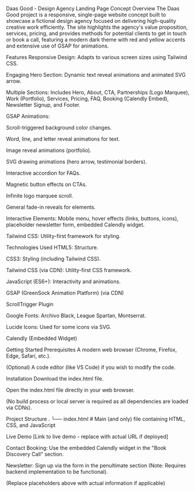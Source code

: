 Daas Good - Design Agency Landing Page Concept
Overview
The Daas Good project is a responsive, single-page website concept built to showcase a fictional design agency focused on delivering high-quality creative work efficiently. The site highlights the agency's value proposition, services, pricing, and provides methods for potential clients to get in touch or book a call, featuring a modern dark theme with red and yellow accents and extensive use of GSAP for animations.

Features
Responsive Design: Adapts to various screen sizes using Tailwind CSS.

Engaging Hero Section: Dynamic text reveal animations and animated SVG arrow.

Multiple Sections: Includes Hero, About, CTA, Partnerships (Logo Marquee), Work (Portfolio), Services, Pricing, FAQ, Booking (Calendly Embed), Newsletter Signup, and Footer.

GSAP Animations:

Scroll-triggered background color changes.

Word, line, and letter reveal animations for text.

Image reveal animations (portfolio).

SVG drawing animations (hero arrow, testimonial borders).

Interactive accordion for FAQs.

Magnetic button effects on CTAs.

Infinite logo marquee scroll.

General fade-in reveals for elements.

Interactive Elements: Mobile menu, hover effects (links, buttons, icons), placeholder newsletter form, embedded Calendly widget.

Tailwind CSS: Utility-first framework for styling.

Technologies Used
HTML5: Structure.

CSS3: Styling (including Tailwind CSS).

Tailwind CSS (via CDN): Utility-first CSS framework.

JavaScript (ES6+): Interactivity and animations.

GSAP (GreenSock Animation Platform) (via CDN)

ScrollTrigger Plugin

Google Fonts: Archivo Black, League Spartan, Montserrat.

Lucide Icons: Used for some icons via SVG.

Calendly (Embedded Widget)

Getting Started
Prerequisites
A modern web browser (Chrome, Firefox, Edge, Safari, etc.).

(Optional) A code editor (like VS Code) if you wish to modify the code.

Installation
Download the index.html file.

Open the index.html file directly in your web browser.

(No build process or local server is required as all dependencies are loaded via CDNs).

Project Structure
.
└── index.html    # Main (and only) file containing HTML, CSS, and JavaScript

Live Demo
[Link to live demo - replace with actual URL if deployed]

Contact
Booking: Use the embedded Calendly widget in the "Book Discovery Call" section.

Newsletter: Sign up via the form in the penultimate section (Note: Requires backend implementation to be functional).

(Replace placeholders above with actual information if applicable)
